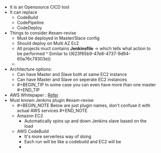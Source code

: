 - It is an Opensource CICD tool
- It can replace
	- CodeBuild
	- CodePipeline
	- CodeDeploy
- Things to consider #exam-revise
	- Must be deployed in Master/Slace config
	- Should deploy on Multi AZ Ec2
	- All projects muct contains **Jenkinsfile** -> which tells what action to be performed
	  ^ Similar to ((623f65b9-47e8-4737-9d94-60a76c79303e))
	-
- Architecture options:
	- Can have Master and Slave both at same EC2 instance
	- Can have Master and Slave on seperate EC2 instances
	- #+BEGIN_TIP
	  In some case you can even have more than one master
	  #+END_TIP
- AWS Whitepaper : [Refer](https://d1.awsstatic.com/whitepapers/DevOps/Jenkins_on_AWS.pdf)
- Must known Jenkins plugin #exam-revise
	- #+BEGIN_NOTE
	  Below are just plugin names, don't confuse it with actual AWS services
	  #+END_NOTE
	- Amazon EC2
		- Automatically spins up and down Jenkins slave based on the load
	- AWS CodeBuild
		- It's more serverless way of doing
		- Each run will be like a codebuild and EC2 will be
		-